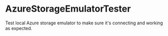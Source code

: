 # AzureStorageEmulatorTester
Test local Azure storage emulator to make sure it's connecting and working as expected.
